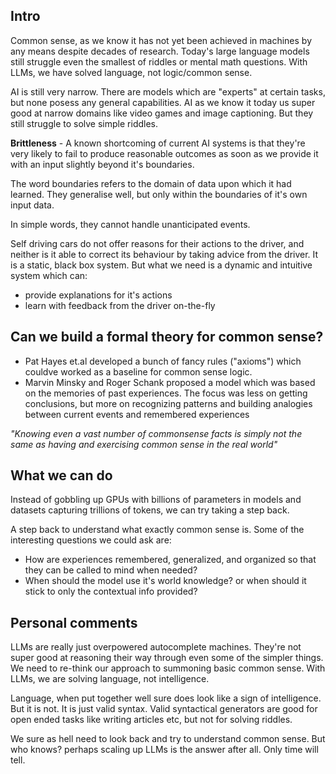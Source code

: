 ## Intro

Common sense, as we know it has not yet been achieved in machines by any means despite decades of research. Today's large language models still struggle even the smallest of riddles or mental math questions. With LLMs, we have solved language, not logic/common sense.

AI is still very narrow. There are models which are "experts" at certain tasks, but none posess any general capabilities. AI as we know it today us super good at narrow domains like video games and image captioning. But they still struggle to solve simple riddles.

**Brittleness** - A known shortcoming of current AI systems is that they're very likely to fail to produce reasonable outcomes as soon as we provide it with an input slightly beyond it's boundaries. 

The word boundaries refers to the domain of data upon which it had learned. They generalise well, but only within the boundaries of it's own input data.

In simple words, they cannot handle unanticipated events.

Self driving cars do not offer reasons for their actions to the driver, and neither is it able to correct its behaviour by taking advice from the driver. It is a static, black box system. But what we need is a dynamic and intuitive system which can:
- provide explanations for it's actions
- learn with feedback from the driver on-the-fly

## Can we build a formal theory for common sense?

- Pat Hayes et.al developed a bunch of fancy rules ("axioms") which couldve worked as a baseline for common sense logic. 
- Marvin Minsky and Roger Schank proposed a model which was based on the memories of past experiences. The focus was less on getting conclusions, but more on recognizing patterns and building analogies between current events and remembered experiences

*"Knowing even a vast number
of commonsense facts is simply not the same as having and
exercising common sense in the real world"*

## What we can do

Instead of gobbling up GPUs with billions of parameters in models and datasets capturing trillions of tokens, we can try taking a step back.

A step back to understand what exactly common sense is. Some of the interesting questions we could ask are:

- How are experiences remembered, generalized, and organized so that they can be called to mind when needed?
- When should the model use it's world knowledge? or when should it stick to only the contextual info provided?

## Personal comments

LLMs are really just overpowered autocomplete machines. They're not super good at reasoning their way through even some of the simpler things. We need to re-think our approach to summoning basic common sense. With LLMs, we are solving language, not intelligence.

Language, when put together well sure does look like a sign of intelligence. But it is not. It is just valid syntax. Valid syntactical generators are good for open ended tasks like writing articles etc, but not for solving riddles.

We sure as hell need to look back and try to understand common sense. But who knows? perhaps scaling up LLMs is the answer after all. Only time will tell.